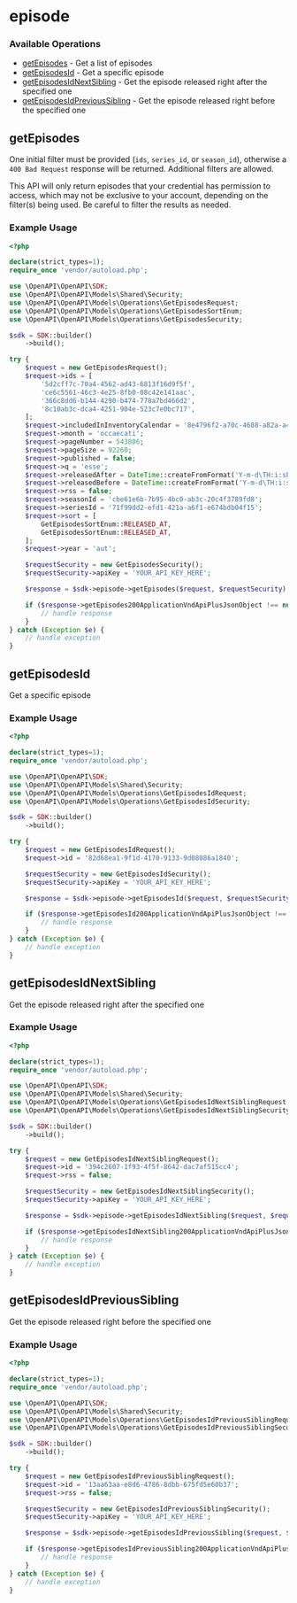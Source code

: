# episode

### Available Operations

* [getEpisodes](#getepisodes) - Get a list of episodes
* [getEpisodesId](#getepisodesid) - Get a specific episode
* [getEpisodesIdNextSibling](#getepisodesidnextsibling) - Get the episode released right after the specified one
* [getEpisodesIdPreviousSibling](#getepisodesidprevioussibling) - Get the episode released right before the specified one

## getEpisodes

One initial filter must be provided (`ids`, `series_id`, or `season_id`), otherwise a `400 Bad Request` response
will be returned. Additional filters are allowed.

This API will only return episodes that your credential has permission to access, which may not be exclusive to
your account, depending on the filter(s) being used. Be careful to filter the results as needed.


### Example Usage

```php
<?php

declare(strict_types=1);
require_once 'vendor/autoload.php';

use \OpenAPI\OpenAPI\SDK;
use \OpenAPI\OpenAPI\Models\Shared\Security;
use \OpenAPI\OpenAPI\Models\Operations\GetEpisodesRequest;
use \OpenAPI\OpenAPI\Models\Operations\GetEpisodesSortEnum;
use \OpenAPI\OpenAPI\Models\Operations\GetEpisodesSecurity;

$sdk = SDK::builder()
    ->build();

try {
    $request = new GetEpisodesRequest();
    $request->ids = [
        '5d2cff7c-70a4-4562-ad43-6813f16d9f5f',
        'ce6c5561-46c3-4e25-8fb0-08c42e141aac',
        '366c8dd6-b144-4290-b474-778a7bd466d2',
        '8c10ab3c-dca4-4251-904e-523c7e0bc717',
    ];
    $request->includedInInventoryCalendar = '8e4796f2-a70c-4688-a82a-a482562f222e';
    $request->month = 'occaecati';
    $request->pageNumber = 543806;
    $request->pageSize = 92260;
    $request->published = false;
    $request->q = 'esse';
    $request->releasedAfter = DateTime::createFromFormat('Y-m-d\TH:i:sP', '2020-05-10T03:57:05.694Z');
    $request->releasedBefore = DateTime::createFromFormat('Y-m-d\TH:i:sP', '2022-07-17T14:37:45.086Z');
    $request->rss = false;
    $request->seasonId = 'cbe61e6b-7b95-4bc0-ab3c-20c4f3789fd8';
    $request->seriesId = '71f99dd2-efd1-421a-a6f1-e674bdb04f15';
    $request->sort = [
        GetEpisodesSortEnum::RELEASED_AT,
        GetEpisodesSortEnum::RELEASED_AT,
    ];
    $request->year = 'aut';

    $requestSecurity = new GetEpisodesSecurity();
    $requestSecurity->apiKey = 'YOUR_API_KEY_HERE';

    $response = $sdk->episode->getEpisodes($request, $requestSecurity);

    if ($response->getEpisodes200ApplicationVndApiPlusJsonObject !== null) {
        // handle response
    }
} catch (Exception $e) {
    // handle exception
}
```

## getEpisodesId

Get a specific episode

### Example Usage

```php
<?php

declare(strict_types=1);
require_once 'vendor/autoload.php';

use \OpenAPI\OpenAPI\SDK;
use \OpenAPI\OpenAPI\Models\Shared\Security;
use \OpenAPI\OpenAPI\Models\Operations\GetEpisodesIdRequest;
use \OpenAPI\OpenAPI\Models\Operations\GetEpisodesIdSecurity;

$sdk = SDK::builder()
    ->build();

try {
    $request = new GetEpisodesIdRequest();
    $request->id = '82d68ea1-9f1d-4170-9133-9d08086a1840';

    $requestSecurity = new GetEpisodesIdSecurity();
    $requestSecurity->apiKey = 'YOUR_API_KEY_HERE';

    $response = $sdk->episode->getEpisodesId($request, $requestSecurity);

    if ($response->getEpisodesId200ApplicationVndApiPlusJsonObject !== null) {
        // handle response
    }
} catch (Exception $e) {
    // handle exception
}
```

## getEpisodesIdNextSibling

Get the episode released right after the specified one

### Example Usage

```php
<?php

declare(strict_types=1);
require_once 'vendor/autoload.php';

use \OpenAPI\OpenAPI\SDK;
use \OpenAPI\OpenAPI\Models\Shared\Security;
use \OpenAPI\OpenAPI\Models\Operations\GetEpisodesIdNextSiblingRequest;
use \OpenAPI\OpenAPI\Models\Operations\GetEpisodesIdNextSiblingSecurity;

$sdk = SDK::builder()
    ->build();

try {
    $request = new GetEpisodesIdNextSiblingRequest();
    $request->id = '394c2607-1f93-4f5f-8642-dac7af515cc4';
    $request->rss = false;

    $requestSecurity = new GetEpisodesIdNextSiblingSecurity();
    $requestSecurity->apiKey = 'YOUR_API_KEY_HERE';

    $response = $sdk->episode->getEpisodesIdNextSibling($request, $requestSecurity);

    if ($response->getEpisodesIdNextSibling200ApplicationVndApiPlusJsonObject !== null) {
        // handle response
    }
} catch (Exception $e) {
    // handle exception
}
```

## getEpisodesIdPreviousSibling

Get the episode released right before the specified one

### Example Usage

```php
<?php

declare(strict_types=1);
require_once 'vendor/autoload.php';

use \OpenAPI\OpenAPI\SDK;
use \OpenAPI\OpenAPI\Models\Shared\Security;
use \OpenAPI\OpenAPI\Models\Operations\GetEpisodesIdPreviousSiblingRequest;
use \OpenAPI\OpenAPI\Models\Operations\GetEpisodesIdPreviousSiblingSecurity;

$sdk = SDK::builder()
    ->build();

try {
    $request = new GetEpisodesIdPreviousSiblingRequest();
    $request->id = '13aa63aa-e8d6-4786-8dbb-675fd5e60b37';
    $request->rss = false;

    $requestSecurity = new GetEpisodesIdPreviousSiblingSecurity();
    $requestSecurity->apiKey = 'YOUR_API_KEY_HERE';

    $response = $sdk->episode->getEpisodesIdPreviousSibling($request, $requestSecurity);

    if ($response->getEpisodesIdPreviousSibling200ApplicationVndApiPlusJsonObject !== null) {
        // handle response
    }
} catch (Exception $e) {
    // handle exception
}
```
